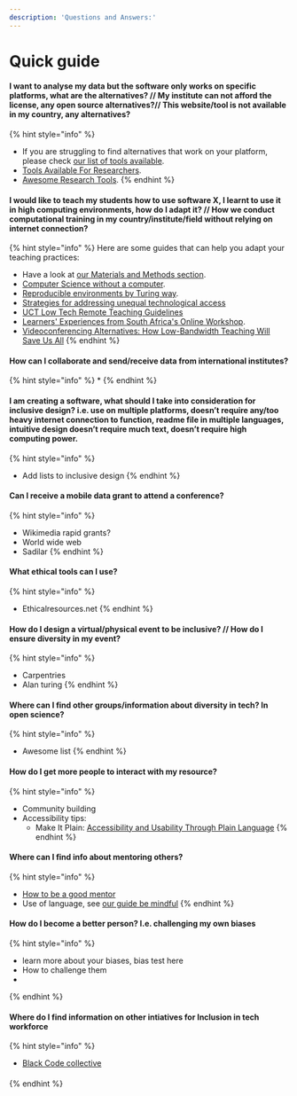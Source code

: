 ```yaml
---
description: 'Questions and Answers:'
---
```


# Quick guide

#### I want to analyse my data but the software only works on specific platforms, what are the alternatives? // My institute can not afford the license, any open source alternatives?// This website/tool is not available in my country, any alternatives? 

{% hint style="info" %}
* If you are struggling to find alternatives that work on your platform, please check [our list of tools available](https://selgebali.gitbook.io/opencider/advice-and-tools/checklists-and-info/tools-and-computational-infrastructure).
* [Tools Available For Researchers](https://www.rd-alliance.org/group/preservation-tools-techniques-and-policies/wiki/tools-available-researchers-0).
* [Awesome Research Tools](https://github.com/emptymalei/awesome-research).
{% endhint %}

#### I would like to teach my students how to use software X, I learnt to use it in high computing environments, how do I adapt it? // How we conduct computational training in my country/institute/field without relying on internet connection? 

{% hint style="info" %}
Here are some guides that can help you adapt your teaching practices:

* Have a look at [our Materials and Methods section](https://selgebali.gitbook.io/opencider/advice-and-tools/checklists-and-info/materials-and-methods).
* [Computer Science without a computer](https://csunplugged.org/en/).
* [Reproducible environments by Turing way](https://deploy-preview-1008--the-turing-way.netlify.app/reproducible_environments/reproducible_environments.html).
* [Strategies for addressing unequal technological access](http://bit.ly/techaccessguide)
* [UCT Low Tech Remote Teaching Guidelines](https://docs.google.com/document/d/1zPN7XUitOCw75FW6UeqrYAcWl41UqgKoZ_HRoYTKFZI/edit)
* [Learners' Experiences from South Africa's Online Workshop](https://carpentries.org/blog/2020/05/south-africa-online-workshop/).
* [Videoconferencing Alternatives: How Low-Bandwidth Teaching Will Save Us All](https://www.iddblog.org/videoconferencing-alternatives-how-low-bandwidth-teaching-will-save-us-all/) 
{% endhint %}

#### How can I collaborate and send/receive data from international institutes? 

{% hint style="info" %}
* 
{% endhint %}

#### I am creating a software, what should I take into consideration for inclusive design? i.e. use on multiple platforms, doesn’t require any/too heavy internet connection to function, readme file in multiple languages, intuitive design doesn’t require much text, doesn’t require high computing power.

{% hint style="info" %}
* Add lists to inclusive design
{% endhint %}

#### Can I receive a mobile data grant to attend a conference?

{% hint style="info" %}
* Wikimedia rapid grants?
* World wide web
* Sadilar 
{% endhint %}

#### What ethical tools can I use?

{% hint style="info" %}
* Ethicalresources.net 
{% endhint %}

#### How do I design a virtual/physical event to be inclusive? // How do I ensure diversity in my event?

{% hint style="info" %}
* Carpentries
* Alan turing
{% endhint %}

#### Where can I find other groups/information about diversity in tech? In open science?

{% hint style="info" %}
* Awesome list
{% endhint %}

#### How do I get more people to interact with my resource?

{% hint style="info" %}
* Community building 
* Accessibility tips:
  * Make It Plain: [Accessibility and Usability Through Plain Language](https://www.slideshare.net/AccessForAll/make-it-plain-accessbility-and-usability-through-plain-language)
{% endhint %}

#### Where can I find info about mentoring others?

{% hint style="info" %}
* [How to be a good mentor](https://google.github.io/gsocguides/mentor/what-makes-a-good-mentor%20)
* Use of language, see [our guide be mindful](https://selgebali.gitbook.io/opencider/advice-and-tools/checklists-and-info/behaviour-and-conduct)
{% endhint %}

#### How do I become a better person? I.e. challenging my own biases 

{% hint style="info" %}
* learn more about your biases, bias test here
* How to challenge them
* 
{% endhint %}

#### Where do I find information on other intiatives for Inclusion in tech workforce

{% hint style="info" %}
* [Black Code collective](https://blackcodecollective.com/)

#### 
{% endhint %}



